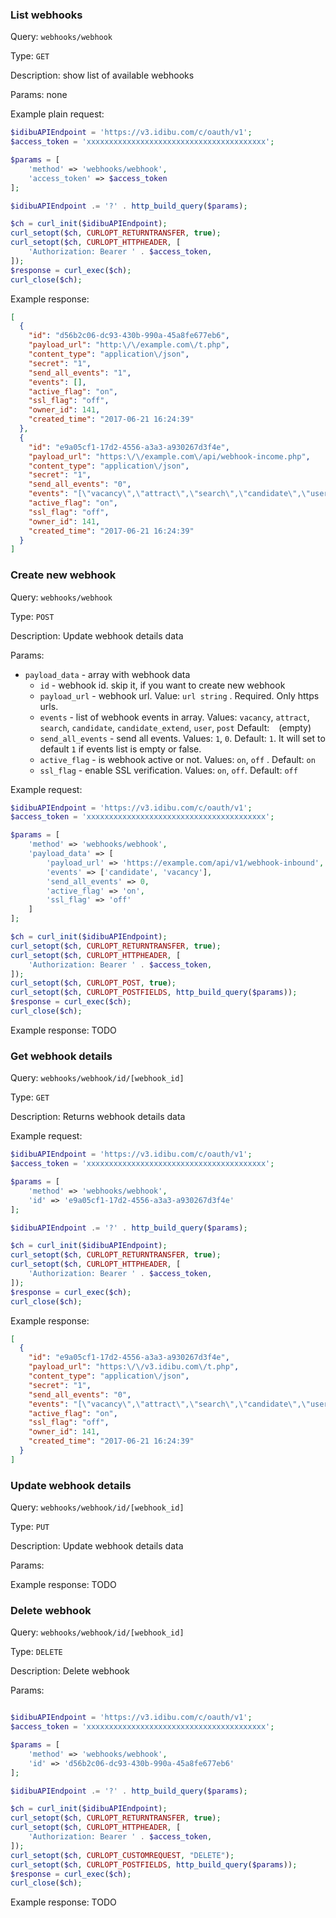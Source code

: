 

### List webhooks

Query: `webhooks/webhook`

Type: `GET`

Description: show list of available webhooks

Params: none

Example plain request: 

```php
$idibuAPIEndpoint = 'https://v3.idibu.com/c/oauth/v1';
$access_token = 'xxxxxxxxxxxxxxxxxxxxxxxxxxxxxxxxxxxxxxxx';

$params = [
    'method' => 'webhooks/webhook',
    'access_token' => $access_token
];

$idibuAPIEndpoint .= '?' . http_build_query($params);

$ch = curl_init($idibuAPIEndpoint);
curl_setopt($ch, CURLOPT_RETURNTRANSFER, true);
curl_setopt($ch, CURLOPT_HTTPHEADER, [
	'Authorization: Bearer ' . $access_token,
]);
$response = curl_exec($ch);
curl_close($ch);
```

Example response: 


```json
[
  {
    "id": "d56b2c06-dc93-430b-990a-45a8fe677eb6",
    "payload_url": "http:\/\/example.com\/t.php",
    "content_type": "application\/json",
    "secret": "1",
    "send_all_events": "1",
    "events": [],
    "active_flag": "on",
    "ssl_flag": "off",
    "owner_id": 141,
    "created_time": "2017-06-21 16:24:39"
  },
  {
    "id": "e9a05cf1-17d2-4556-a3a3-a930267d3f4e",
    "payload_url": "https:\/\/example.com\/api/webhook-income.php",
    "content_type": "application\/json",
    "secret": "1",
    "send_all_events": "0",
    "events": "[\"vacancy\",\"attract\",\"search\",\"candidate\",\"user\",\"post\"]",
    "active_flag": "on",
    "ssl_flag": "off",
    "owner_id": 141,
    "created_time": "2017-06-21 16:24:39"
  }
]
```

### Create new webhook

Query: `webhooks/webhook`

Type: `POST`

Description: Update webhook details data

Params:
 * `payload_data` - array with webhook data
   * `id` - webhook id. skip it, if you want to create new webhook
   * `payload_url` - webhook url. Value: `url string` . Required. Only https urls. 
   * `events` - list of webhook events in array. Values: `vacancy`, `attract`, `search`, `candidate`, `candidate_extend`, `user`, `post` Default: ` ` (empty)
   * `send_all_events` - send all events. Values: `1`, `0`. Default: `1`. It will set to default `1` if events list is empty or false.
   * `active_flag` - is webhook active or not. Values: `on`, `off` . Default: `on`
   * `ssl_flag` - enable SSL verification. Values: `on`, `off`. Default: `off`
   
Example request:

```php
$idibuAPIEndpoint = 'https://v3.idibu.com/c/oauth/v1';
$access_token = 'xxxxxxxxxxxxxxxxxxxxxxxxxxxxxxxxxxxxxxxx';

$params = [
    'method' => 'webhooks/webhook',
    'payload_data' => [
        'payload_url' => 'https://example.com/api/v1/webhook-inbound',
        'events' => ['candidate', 'vacancy'],
        'send_all_events' => 0,
        'active_flag' => 'on',
        'ssl_flag' => 'off'
    ]
];

$ch = curl_init($idibuAPIEndpoint);
curl_setopt($ch, CURLOPT_RETURNTRANSFER, true);
curl_setopt($ch, CURLOPT_HTTPHEADER, [
	'Authorization: Bearer ' . $access_token,
]);
curl_setopt($ch, CURLOPT_POST, true);
curl_setopt($ch, CURLOPT_POSTFIELDS, http_build_query($params));
$response = curl_exec($ch);
curl_close($ch);
```

Example response: TODO


### Get webhook details

Query: `webhooks/webhook/id/[webhook_id]`

Type: `GET`

Description: Returns webhook details data

Example request:

```php
$idibuAPIEndpoint = 'https://v3.idibu.com/c/oauth/v1';
$access_token = 'xxxxxxxxxxxxxxxxxxxxxxxxxxxxxxxxxxxxxxxx';

$params = [
    'method' => 'webhooks/webhook',
    'id' => 'e9a05cf1-17d2-4556-a3a3-a930267d3f4e'
];

$idibuAPIEndpoint .= '?' . http_build_query($params);

$ch = curl_init($idibuAPIEndpoint);
curl_setopt($ch, CURLOPT_RETURNTRANSFER, true);
curl_setopt($ch, CURLOPT_HTTPHEADER, [
	'Authorization: Bearer ' . $access_token,
]);
$response = curl_exec($ch);
curl_close($ch);
```

Example response: 

```json
[
  {
    "id": "e9a05cf1-17d2-4556-a3a3-a930267d3f4e",
    "payload_url": "https:\/\/v3.idibu.com\/t.php",
    "content_type": "application\/json",
    "secret": "1",
    "send_all_events": "0",
    "events": "[\"vacancy\",\"attract\",\"search\",\"candidate\",\"user\",\"post\"]",
    "active_flag": "on",
    "ssl_flag": "off",
    "owner_id": 141,
    "created_time": "2017-06-21 16:24:39"
  }
]
```


### Update webhook details

Query: `webhooks/webhook/id/[webhook_id]`

Type: `PUT`

Description: Update webhook details data

Params:

Example response: TODO


### Delete webhook 

Query: `webhooks/webhook/id/[webhook_id]`

Type: `DELETE`

Description: Delete webhook

Params: 

```php

$idibuAPIEndpoint = 'https://v3.idibu.com/c/oauth/v1';
$access_token = 'xxxxxxxxxxxxxxxxxxxxxxxxxxxxxxxxxxxxxxxx';

$params = [
    'method' => 'webhooks/webhook',
    'id' => 'd56b2c06-dc93-430b-990a-45a8fe677eb6'
];

$idibuAPIEndpoint .= '?' . http_build_query($params);

$ch = curl_init($idibuAPIEndpoint);
curl_setopt($ch, CURLOPT_RETURNTRANSFER, true);
curl_setopt($ch, CURLOPT_HTTPHEADER, [
	'Authorization: Bearer ' . $access_token,
]);
curl_setopt($ch, CURLOPT_CUSTOMREQUEST, "DELETE");
curl_setopt($ch, CURLOPT_POSTFIELDS, http_build_query($params));
$response = curl_exec($ch);
curl_close($ch);
```

Example response: TODO


